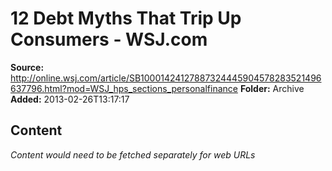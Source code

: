# 12 Debt Myths That Trip Up Consumers - WSJ.com

**Source:** http://online.wsj.com/article/SB10001424127887324445904578283521496637796.html?mod=WSJ_hps_sections_personalfinance
**Folder:** Archive
**Added:** 2013-02-26T13:17:17




## Content
*Content would need to be fetched separately for web URLs*
